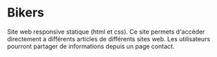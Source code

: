 # Bikers
Site web responsive statique (html et css). Ce site permets d'accéder directement a différents articles de différents sites web. Les utilisateurs pourront partager de informations depuis un page contact.
